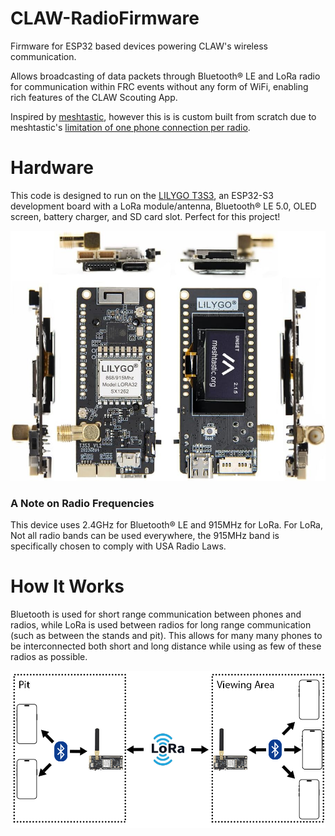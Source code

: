 # CLAW-RadioFirmware
Firmware for ESP32 based devices powering CLAW's wireless communication.

Allows broadcasting of data packets through Bluetooth® LE and LoRa radio for communication within FRC events without any form of WiFi, enabling rich features of the CLAW Scouting App.

Inspired by [meshtastic](https://meshtastic.org), however this is is custom built from scratch due to meshtastic's [limitation of one phone connection per radio](https://meshtastic.org/docs/introduction/#how-it-works).

# Hardware

This code is designed to run on the [LILYGO T3S3](https://www.amazon.com/LILYGO-ESP32-S3-Development-Wireless-Display/dp/B0BW5W9QXZ), an ESP32-S3 development board with a LoRa module/antenna, Bluetooth® LE 5.0, OLED screen, battery charger, and SD card slot. Perfect for this project!

![LILYGO T3S3](./media/T3S3.jpg?raw=true)

### A Note on Radio Frequencies
This device uses 2.4GHz for Bluetooth® LE and 915MHz for LoRa. For LoRa, Not all radio bands can be used everywhere, the 915MHz band is specifically chosen to comply with USA Radio Laws.


# How It Works

Bluetooth is used for short range communication between phones and radios, while LoRa is used between radios for long range communication (such as between the stands and pit). This allows for many many phones to be interconnected both short and long distance while using as few of these radios as possible.

![Diagram showcasing how different devices are connected throughout the network](./media/diagram.png?raw=true)